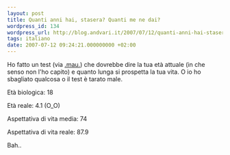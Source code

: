 ```yaml
---
layout: post
title: Quanti anni hai, stasera? Quanti me ne dai?
wordpress_id: 134
wordpress_url: http://blog.andvari.it/2007/07/12/quanti-anni-hai-stasera-quanti-me-ne-dai/
tags: italiano
date: 2007-07-12 09:24:21.000000000 +02:00
---
```

<p>Ho fatto un test (via <a href="http://xmau.com/notiziole/archives/003314.html">.mau.</a>) che dovrebbe dire la tua età attuale (in che senso non l'ho capito) e quanto lunga si prospetta la tua vita. O io ho sbagliato qualcosa o il test è tarato male.</p>
<p>Età biologica: 18</p>
<p>Età reale: 4.1 (O_O)</p>
<p>Aspettativa di vita media: 74</p>
<p>Aspettativa di vita reale: 87.9</p>
<p>Bah..
</p>

